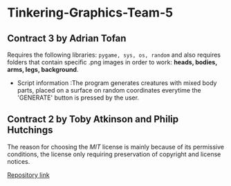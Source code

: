 # Tinkering-Graphics-Team-5


## Contract 3 by Adrian Tofan
Requires the following libraries: ``` pygame, sys, os, random ```
and also requires folders that contain specific .png images in order to work: **heads, bodies, arms, legs, background**.
* Script information :The program generates creatures with mixed body parts, placed on a surface on random coordinates everytime the 'GENERATE' button is pressed by the user.

## Contract 2 by Toby Atkinson and Philip Hutchings




The reason for choosing the *MIT* license is mainly because of its permissive conditions, the license only requiring preservation
of copyright and license notices.

[Repository link](https://github.com/PyroDevilBoi/Tinkering-Graphics-Team-5/)

